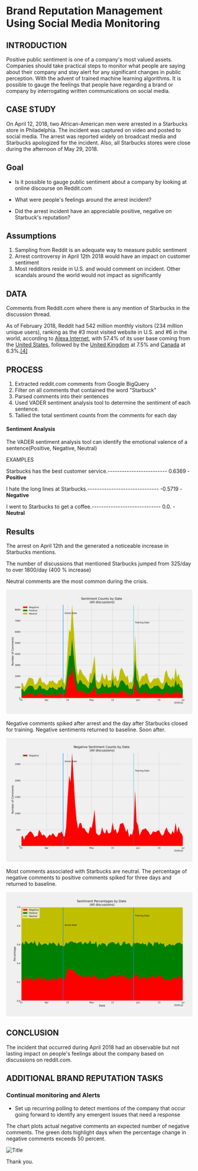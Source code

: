 # Brand Reputation Management Using Social Media Monitoring

## INTRODUCTION

Positive public sentiment is one of a company&#39;s most valued assets. Companies should take practical steps to monitor what people are saying about their company and stay alert for any significant changes in public perception. With the advent of trained machine learning algorithms. It is possible to gauge the feelings that people have regarding a brand or company by interrogating written communications on social media.

## CASE STUDY

On April 12, 2018, two African-American men were arrested in a Starbucks store in Philadelphia. The incident was captured on video and posted to social media. The arrest was reported widely on broadcast media and Starbucks apologized for the incident. Also, all Starbucks stores were close during the afternoon of May 29, 2018.

## Goal

- Is it possible to gauge public sentiment about a company by looking at online discourse on Reddit.com

- What were people&#39;s feelings around the arrest incident?
- Did the arrest incident have an appreciable positive, negative on Starbuck&#39;s reputation?

## Assumptions

1. Sampling from Reddit is an adequate way to measure public sentiment
2. Arrest controversy in April 12th 2018 would have an impact on customer sentiment
3. Most redditors reside in U.S. and would comment on incident. Other scandals around the world would not impact as significantly

## DATA

Comments from Reddit.com where there is any mention of Starbucks in the discussion thread.

As of February 2018, Reddit had 542 million monthly visitors (234 million unique users), ranking as the #3 most visited website in U.S. and #6 in the world, according to [Alexa Internet](https://en.wikipedia.org/wiki/Alexa_Internet), with 57.4% of its user base coming from the [United States](https://en.wikipedia.org/wiki/United_States), followed by the [United Kingdom](https://en.wikipedia.org/wiki/United_Kingdom) at 7.5% and [Canada](https://en.wikipedia.org/wiki/Canada) at 6.3%.[[4]](https://en.wikipedia.org/wiki/Reddit#cite_note-4)

## PROCESS

1. Extracted reddit.com comments from Google BigQuery
  1. Filter on all comments that contained the word &quot;Starbuck&quot;
2. Parsed comments into their sentences
3. Used VADER sentiment analysis tool to determine the sentiment of each sentence.
4. Tallied the total sentiment counts from the comments for each day

#### Sentiment Analysis

The VADER sentiment analysis tool can identify the emotional valence of a sentence(Positive, Negative, Neutral)

EXAMPLES

Starbucks has the best customer service.------------------------- 0.6369 - **Positive**

I hate the long lines at Starbucks.------------------------------ -0.5719 - **Negative**

I went to Starbucks to get a coffee.----------------------------- 0.0. - **Neutral**

## Results

The arrest on April 12th and the generated a noticeable increase in Starbucks mentions.

The number of discussions that mentioned Starbucks jumped from 325/day to over 1800/day (400 % increase)

Neutral comments are the most common during the crisis.

![](starbucks_sentiments_by_date.svg?raw=true "Title")





Negative comments spiked after arrest and the day after Starbucks closed for training. Negative sentiments returned to baseline. Soon after.

![](Negative_Sentiments.svg?raw=true "Title")

Most comments associated with Starbucks are neutral. The percentage of negative comments to positive comments spiked for three days and returned to baseline.

![](Sentiment_Percentages.svg?raw=true "Title")

## CONCLUSION

The incident that occurred during April 2018 had an observable but not lasting impact on people&#39;s feelings about the company based on discussions on reddit.com.

## ADDITIONAL BRAND REPUTATION TASKS

### Continual monitoring and Alerts

- Set up recurring polling to detect mentions of the company that occur going forward to identify any emergent issues that need a response

The chart plots actual negative comments an expected number of negative comments. The green dots highlight days when the percentage change in negative comments exceeds 50 percent.

![](Reputation_Monitoring.svg?raw=true "Title")


Thank you.
